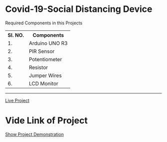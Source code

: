# Covid-19-Social Distancing Device

<p>Required Components in this Projects</p>
<table>
  <tr>
    <th>SI. NO.</th>
     <th>Components</th>
    <tr>
      <td>1.</td>
      <td>Arduino UNO R3</td>
      </tr>
  <tr>
      <td>2.</td>
      <td>PIR Sensor</td>
      </tr>
  <tr>
      <td>3.</td>
      <td>Potentiometer</td>
      </tr>
  <tr>
      <td>4.</td>
      <td>Resistor</td>
      </tr>
    <tr>
      <td>5.</td>
      <td>Jumper Wires</td>
      </tr>
  </tr>
  <tr>
      <td>6.</td>
      <td>LCD Monitor</td>
      </tr>
  </tr>
  </table>
  <hr>
  
   <a href="https://www.tinkercad.com/things/1ANzzIBFRrS">Live Project</a>
  
  # Vide Link of Project
  <a href="https://bit.ly/3Qupnsj">Show Project Demonstration</a>
  
  
  
